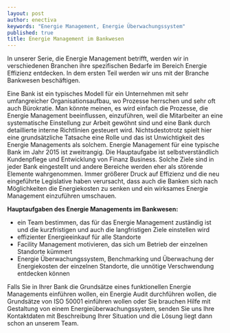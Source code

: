 ```yaml
---
layout: post
author: enectiva
keywords: "Energie Management, Energie Überwachungssystem"
published: true
title: Energie Management im Bankwesen
---
```



In unserer Serie, die Energie Management betrifft, werden wir in verschiedenen Branchen ihre spezifischen Bedarfe im Bereich Energie Effizienz entdecken. In dem ersten Teil werden wir uns mit der Branche Bankwesen beschäftigen.

Eine Bank ist ein typisches Modell für ein Unternehmen mit sehr umfangreicher Organisationsaufbau, wo Prozesse herrschen und sehr oft auch Bürokratie. Man könnte meinen, es wird einfach die Prozesse, die Energie Management beeinflussen, einzuführen, weil die Mitarbeiter an eine systematische Einstellung zur Arbeit gewöhnt sind und eine Bank durch detaillierte interne Richtlinien gesteuert wird. Nichtsdestotrotz spielt hier eine grundsätzliche Tatsache eine Rolle und das ist Unwichtigkeit des Energie Managements als solchem. Energie Management für eine typische Bank im Jahr 2015 ist zweitrangig. Die Hauptaufgabe ist selbstverständlich Kundenpflege und Entwicklung von Finanz Business. Solche Ziele sind in jeder Bank eingestellt und andere Bereiche werden eher als störende Elemente wahrgenommen. Immer größerer Druck auf Effizienz und die neu eingeführte Legislative haben verursacht, dass auch die Banken sich nach Möglichkeiten die Energiekosten zu senken und ein wirksames Energie Management einzuführen umschauen. 

**Hauptaufgaben des Energie Managements im Bankwesen:**

- ein Team bestimmen, das für das Energie Management zuständig ist und die kurzfristigen und auch die langfristigen Ziele einstellen wird
- effizienter Energieeinkauf für alle Standorte 
- Facility Management motivieren, das sich um Betrieb der einzelnen Standorte kümmert
- Energie Überwachungssystem, Benchmarking und Überwachung der Energiekosten der einzelnen Standorte, die unnötige Verschwendung entdecken können

Falls Sie in Ihrer Bank die Grundsätze eines funktionellen Energie Managements einführen wollen, ein Energie Audit durchführen wollen, die Grundsätze von ISO 50001 einführen wollen oder Sie brauchen Hilfe mit Gestaltung von einem Energieüberwachungssystem, senden Sie uns Ihre Kontaktdaten mit Beschreibung Ihrer Situation und die Lösung liegt dann schon an unserem Team.
